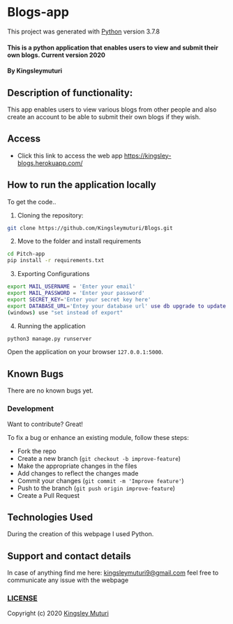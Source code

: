 # Blogs-app

This project was generated with [Python](https://github.com/python) version 3.7.8
  
#### This is a python application that enables users to view and submit their own blogs. Current version 2020
</table>
</tr>
</td>

#### By **Kingsleymuturi**
  
## Description of functionality:
This app enables users to view various blogs from other people and also create an account to be able to submit their own blogs if they wish.
## Access
* Click this link to access the web app https://kingsley-blogs.herokuapp.com/

## How to run the application locally
To get the code..

1. Cloning the repository:
  ```bash
  git clone https://github.com/Kingsleymuturi/Blogs.git
  ```
2. Move to the folder and install requirements
  ```bash
  cd Pitch-app
  pip install -r requirements.txt
  ```
3. Exporting Configurations
  ```bash
  export MAIL_USERNAME = 'Enter your email'
  export MAIL_PASSWORD = 'Enter your password'
  export SECRET_KEY='Enter your secret key here'
  export DATABASE_URL='Entey your database url' use db upgrade to update your database
  (windows) use "set instead of export"
  ```
4. Running the application
  ```bash
  python3 manage.py runserver
  ```
Open the application on your browser `127.0.0.1:5000`.

## Known Bugs
There are no known bugs yet.
### Development
Want to contribute? Great!

To fix a bug or enhance an existing module, follow these steps:

- Fork the repo
- Create a new branch (`git checkout -b improve-feature`)
- Make the appropriate changes in the files
- Add changes to reflect the changes made
- Commit your changes (`git commit -m 'Improve feature'`)
- Push to the branch (`git push origin improve-feature`)
- Create a Pull Request 

## Technologies Used
During the creation of this webpage I used Python.
## Support and contact details
In case of anything find me here: kingsleymuturi9@gmail.com feel free to communicate any issue with the webpage

### [LICENSE](https://github.com/Kingsleymuturi/Blogs/blob/master/LICENSE)
Copyright (c) 2020 [Kingsley Muturi ](https://github.com/Kingsleymuturi)
